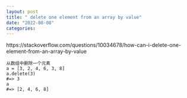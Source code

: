 ```yaml
---
layout: post
title: " delete one element from an array by value"
date: "2022-08-08"
categories: 
---
```

<p>https://stackoverflow.com/questions/10034678/how-can-i-delete-one-element-from-an-array-by-value</p>

<pre class="lang-rb s-code-block">
<code class="hljs language-ruby">从数组中删除一个元素
a = [<span class="hljs-number">3</span>, <span class="hljs-number">2</span>, <span class="hljs-number">4</span>, <span class="hljs-number">6</span>, <span class="hljs-number">3</span>, <span class="hljs-number">8</span>]
a.delete(<span class="hljs-number">3</span>)
<span class="hljs-comment">#=&gt; 3</span>
a
<span class="hljs-comment">#=&gt; [2, 4, 6, 8]</span></code></pre>

<p>&nbsp;</p>

<p class="fs-headline1 ow-break-word mb8 flex--item fl1" itemprop="name">&nbsp;</p>

